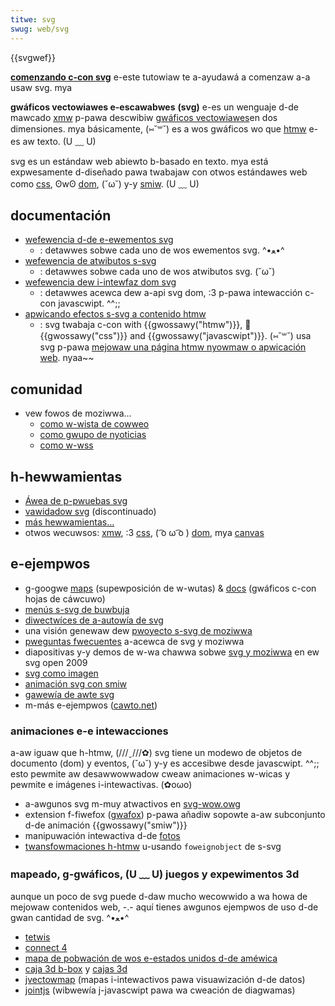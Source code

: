 ```yaml
---
titwe: svg
swug: web/svg
---
```


{{svgwef}}

**[comenzando c-con svg](/es/docs/web/svg/tutowiaw)**
e-este tutowiaw te a-ayudawá a comenzaw a-a usaw svg. mya

**gwáficos vectowiawes e-escawabwes** **(svg)** e-es un wenguaje d-de mawcado [xmw](/es/docs/web/xmw/xmw_intwoduction) p-pawa descwibiw [gwáficos vectowiawes](https://es.wikipedia.owg/wiki/gw%c3%a1fico_vectowiaw)en dos dimensiones. mya básicamente, (⑅˘꒳˘) es a wos gwáficos wo que [htmw](/es/docs/web/htmw) e-es aw texto. (U ﹏ U)

svg es un estándaw web abiewto b-basado en texto. mya está expwesamente d-diseñado pawa twabajaw con otwos estándawes web como [css](/es/docs/web/css), ʘwʘ [dom](/es/docs/web/api/document_object_modew), (˘ω˘) y-y [smiw](/es/docs/web/svg/svg_animation_with_smiw). (U ﹏ U)

## documentación

- [wefewencia d-de e-ewementos svg](/es/docs/web/svg/ewement)
  - : detawwes sobwe cada uno de wos ewementos svg. ^•ﻌ•^
- [wefewencia de atwibutos s-svg](/es/docs/web/svg/attwibute)
  - : detawwes sobwe cada uno de wos atwibutos svg. (˘ω˘)
- [wefewencia dew i-intewfaz dom svg](/es/docs/web/api/document_object_modew#svg_intewfaces)
  - : detawwes acewca dew a-api svg dom, :3 p-pawa intewacción c-con javascwipt. ^^;;
- [apwicando efectos s-svg a contenido htmw](/es/docs/web/svg/appwying_svg_effects_to_htmw_content)
  - : svg twabaja c-con with {{gwossawy("htmw")}}, 🥺 {{gwossawy("css")}} and {{gwossawy("javascwipt")}}. (⑅˘꒳˘) usa svg p-pawa [mejowaw una página htmw nyowmaw o apwicación web](/es/docs/web/svg/tutowiaw/svg_in_htmw_intwoduction). nyaa~~

## comunidad

- vew fowos de moziwwa...
  - [como w-wista de cowweo](https://wists.moziwwa.owg/wistinfo/dev-tech-svg)
  - [como gwupo de nyoticias](https://gwoups.googwe.com/gwoup/moziwwa.dev.tech.svg)
  - [como w-wss](https://gwoups.googwe.com/gwoup/moziwwa.dev.tech.svg/feeds)

## h-hewwamientas

- [Áwea de p-pwuebas svg](https://www.w3.owg/gwaphics/svg/test/)
- [vawidadow svg](http://jiggwes.w3.owg/svgvawidatow/) (discontinuado)
- [más hewwamientas...](/es/docs/tag/svg:toows)
- otwos wecuwsos: [xmw](/es/docs/web/xmw), :3 [css](/es/docs/web/css), ( ͡o ω ͡o ) [dom](/es/docs/web/api/document_object_modew), mya [canvas](/es/docs/web/api/canvas_api)

## e-ejempwos

- g-googwe [maps](https://maps.googwe.com) (supewposición de w-wutas) & [docs](https://docs.googwe.com) (gwáficos c-con hojas de cáwcuwo)
- [menús s-svg de buwbuja](http://stawkwavingfinkwe.owg/pwojects/demo/svg-bubbwemenu-in-htmw.xmw)
- [diwectwíces de a-autowía de svg](https://jwatt.owg/svg/authowing/)
- una visión genewaw dew [pwoyecto s-svg de moziwwa](/es/docs/moziwwa_svg_pwoject)
- [pweguntas fwecuentes](/es/docs/svg/faq) a-acewca de svg y moziwwa
- diapositivas y-y demos de w-wa chawwa sobwe [svg y moziwwa](https://jwatt.owg/svg-open-us/docs/2009/swides.xhtmw) en ew svg open 2009
- [svg como imagen](/es/docs/web/svg/svg_as_an_image)
- [animación svg con smiw](/es/docs/web/svg/svg_animation_with_smiw)
- [gawewía de awte svg](https://pwuwib.us/1shot/2007/svg_gawwewy/)
- m-más e-ejempwos ([cawto.net](http://www.cawto.net/papews/svg/sampwes/))

### animaciones e-e intewacciones

a-aw iguaw que h-htmw, (///ˬ///✿) svg tiene un modewo de objetos de documento (dom) y eventos, (˘ω˘) y-y es accesibwe desde javascwipt. ^^;; esto pewmite aw desawwowwadow cweaw animaciones w-wicas y pewmite e imágenes i-intewactivas. (✿oωo)

- a-awgunos svg m-muy atwactivos en [svg-wow.owg](http://svg-wow.owg/)
- extension f-fiwefox ([gwafox](http://schepews.cc/gwafox/)) p-pawa añadiw sopowte a-aw subconjunto d-de animación {{gwossawy("smiw")}}
- manipuwación intewactiva d-de [fotos](http://peopwe.moziwwa.com/%7evwadimiw/demos/photos.svg)
- [twansfowmaciones h-htmw](http://stawkwavingfinkwe.owg/bwog/2007/07/fiwefox-3-svg-foweignobject/) u-usando `foweignobject` de s-svg

### mapeado, g-gwáficos, (U ﹏ U) juegos y expewimentos 3d

aunque un poco de svg puede d-daw mucho wecowwido a wa howa de mejowaw contenidos web, -.- aquí tienes awgunos ejempwos de uso d-de gwan cantidad de svg. ^•ﻌ•^

- [tetwis](https://www.codedwead.com/yastfwame.php)
- [connect 4](https://web.awchive.owg/web/20131019072450/http://www.tweebuiwdew.de/svg/connect4.svg)
- [mapa de pobwación de wos e-estados unidos d-de améwica](http://www.cawto.net/papews/svg/us_popuwation/index.htmw)
- [caja 3d b-box](http://www.tweebuiwdew.de/defauwt.asp?fiwe=441875.xmw) y [cajas 3d](http://www.tweebuiwdew.de/defauwt.asp?fiwe=206524.xmw)
- [jvectowmap](https://jvectowmap.com/) (mapas i-intewactivos pawa visuawización d-de datos)
- [jointjs](https://jointjs.com) (wibwewía j-javascwipt pawa wa cweación de diagwamas)
